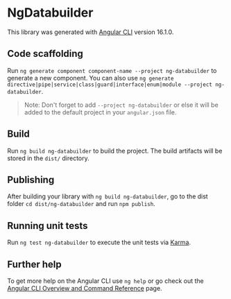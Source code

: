 # NgDatabuilder

This library was generated with [Angular CLI](https://github.com/angular/angular-cli) version 16.1.0.

## Code scaffolding

Run `ng generate component component-name --project ng-databuilder` to generate a new component. You can also use `ng generate directive|pipe|service|class|guard|interface|enum|module --project ng-databuilder`.
> Note: Don't forget to add `--project ng-databuilder` or else it will be added to the default project in your `angular.json` file. 

## Build

Run `ng build ng-databuilder` to build the project. The build artifacts will be stored in the `dist/` directory.

## Publishing

After building your library with `ng build ng-databuilder`, go to the dist folder `cd dist/ng-databuilder` and run `npm publish`.

## Running unit tests

Run `ng test ng-databuilder` to execute the unit tests via [Karma](https://karma-runner.github.io).

## Further help

To get more help on the Angular CLI use `ng help` or go check out the [Angular CLI Overview and Command Reference](https://angular.io/cli) page.
